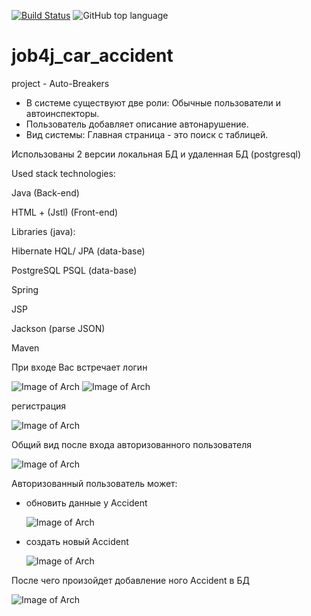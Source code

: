 [![Build Status](https://app.travis-ci.com/SlartiBartFast-art/job4j_car_accident.svg?branch=main)](https://app.travis-ci.com/SlartiBartFast-art/job4j_car_accident)
![GitHub top language](https://img.shields.io/github/languages/top/SlartiBartFast-art/job4j_car_accident?logo=github&logoColor=green&style=plastic)
# job4j_car_accident
project - Auto-Breakers

- В системе существуют две роли:
  Обычные пользователи и автоинспекторы.
- Пользователь добавляет описание автонарушение.
- Вид системы:
  Главная страница - это поиск с таблицей.

Использованы 2 версии локальная  БД и удаленная БД (postgresql)

Used stack technologies:

Java (Back-end)

HTML + (Jstl) (Front-end)

Libraries (java):

Hibernate HQL/ JPA (data-base)

PostgreSQL PSQL (data-base)

Spring

JSP

Jackson (parse JSON)

Maven

При входе Вас встречает логин

![Image of Arch](https://github.com/SlartiBartFast-art/job4j_car_accident/blob/main/image/Screenshot_15.jpg)
![Image of Arch](https://github.com/SlartiBartFast-art/job4j_car_accident/blob/main/image/Screenshot_17.jpg)

регистрация

![Image of Arch](https://github.com/SlartiBartFast-art/job4j_car_accident/blob/main/image/Screenshot_16.jpg)

Общий вид после входа авторизованного пользователя

![Image of Arch](https://github.com/SlartiBartFast-art/job4j_car_accident/blob/main/image/Screenshot_18.jpg)

Авторизованный пользователь может:
- обновить данные у Accident
  
  ![Image of Arch](https://github.com/SlartiBartFast-art/job4j_car_accident/blob/main/image/Screenshot_19.jpg)
- создать новый Accident
  
  ![Image of Arch](https://github.com/SlartiBartFast-art/job4j_car_accident/blob/main/image/Screenshot_20.jpg)
    
После чего произойдет добавление ного Accident в БД

   ![Image of Arch](https://github.com/SlartiBartFast-art/job4j_car_accident/blob/main/image/Screenshot_21.jpg)




